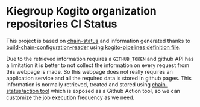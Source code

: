 # Kiegroup Kogito organization repositories CI Status

This project is based on [chain-status](https://github.com/kiegroup/chain-status) and information generated thanks to [build-chain-configuration-reader](https://github.com/kiegroup/build-chain-configuration-reader) using [kogito-pipelines definition file](https://github.com/apache/incubator-kie-kogito-pipelines/blob/main/.ci/pull-request-config.yaml).

Due to the retrieved information requires a `GITHUB_TOKEN` and github API has a limitation it is better to not collect the information on every request from this webpage is made. So this webpage does not really requires an application service and all the required data is stored in github pages. This information is normally retrieved, treated and stored using [chain-status/action tool](https://github.com/kiegroup/chain-status/tree/main/packages/action) which is exposed as a Github Action tool, so we can customize the job execution frequency as we need.
